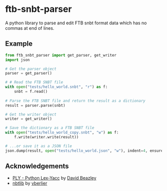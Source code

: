 # ftb-snbt-parser
A python library to parse and edit FTB snbt format data which has no commas at end of lines.

## Example
```python
from ftb_snbt_parser import get_parser, get_writer
import json

# Get the parser object
parser = get_parser()

# # Read the FTB SNBT file
with open("tests/hello_world.snbt", "r") as f:
    snbt = f.read()
    
# Parse the FTB SNBT file and return the result as a dictionary
result = parser.parse(snbt)

# Get the writer object
writer = get_writer()

# Save the dictionary as a FTB SNBT file
with open("tests/hello_world_copy.snbt", "w") as f:
    f.write(writer.write(result))

# ...or save it as a JSON file
json.dump(result, open("tests/hello_world.json", "w"), indent=4, ensure_ascii=False)
```

## Acknowledgements
* [PLY - Python Lex-Yacc](https://github.com/dabeaz/ply) by [David Beazley](https://www.dabeaz.com)
* [nbtlib](https://github.com/vberlier/nbtlib) by [vberlier](https://github.com/vberlier)